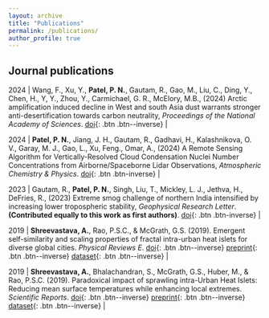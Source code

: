 ```yaml
---
layout: archive
title: "Publications"
permalink: /publications/
author_profile: true
---
```


## Journal publications

2024 | Wang, F., Xu, Y., **Patel, P. N.**, Gautam, R., Gao, M., Liu, C., Ding, Y., Chen, H., Y, Y., Zhou, Y., Carmichael, G. R., McElory, M.B., (2024) Arctic amplification induced decline in West and south Asia dust warrants stronger anti-desertification towards carbon neutrality, *Proceedings of the National Academy of Sciences*. [doi](https://doi.org/10.1073/pnas.2317444121){: .btn .btn--inverse} |

2024 | **Patel, P. N.**, Jiang, J. H., Gautam, R., Gadhavi, H., Kalashnikova, O. V., Garay, M. J., Gao, L., Xu, Feng., Omar, A., (2024) A Remote Sensing Algorithm for Vertically-Resolved Cloud Condensation Nuclei Number Concentrations from Airborne/Spaceborne Lidar Observations, *Atmospheric Chemistry & Physics*. [doi](https://doi.org/10.5194/acp-24-2861-2024){: .btn .btn-inverse} |

2023 | Gautam, R., **Patel, P. N.**, Singh, Liu, T., Mickley, L. J., Jethva, H., DeFries, R., (2023) Extreme smog challenge of northern India intensified by increasing lower tropospheric stability, *Geophysical Research Letter*. **(Contributed equally to this work as first authors)**. [doi](https://doi.org/10.1029/2023GL103105){: .btn .btn-inverse} |

2019 | **Shreevastava, A.**, Rao, P.S.C., & McGrath, G.S. (2019). Emergent self-similarity and scaling properties of fractal intra-urban heat islets for diverse global cities. *Physical Reviews E*. [doi](https://doi.org/10.1103/PhysRevE.100.032142){: .btn .btn--inverse} [preprint](https://eartharxiv.org/t9s3g){: .btn .btn--inverse} [dataset](https://osf.io/53t2g/){: .btn .btn--inverse} |

2019 | **Shreevastava, A.**, Bhalachandran, S., McGrath, G.S., Huber, M., & Rao, P.S.C. (2019). Paradoxical impact of sprawling intra-Urban Heat Islets: Reducing mean surface temperatures while enhancing local extremes. *Scientific Reports*. [doi](https://www.nature.com/articles/s41598-019-56091-w){: .btn .btn--inverse} [preprint](https://eartharxiv.org/gxj9m/){: .btn .btn--inverse} [dataset](https://osf.io/9srdp/){: .btn .btn--inverse} |


